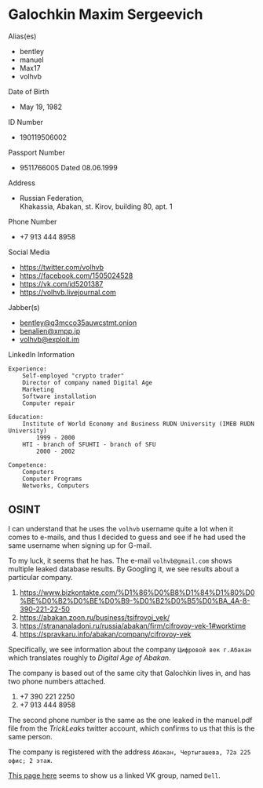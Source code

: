 # Galochkin Maxim Sergeevich
Alias(es)
- bentley
- manuel
- Max17
- volhvb

Date of Birth
- May 19, 1982

ID Number
- 190119506002

Passport Number
- 9511766005
	Dated 08.06.1999 
	
Address
- Russian Federation,  
Khakassia, Abakan, st. Kirov, building 80, apt. 1

Phone Number
- +7 913 444 8958

Social Media
- https://twitter.com/volhvb  
- https://facebook.com/1505024528  
- https://vk.com/id5201387  
- https://volhvb.livejournal.com

Jabber(s)
- bentley@q3mcco35auwcstmt.onion
- benalien@xmpp.jp
- volhvb@exploit.im

LinkedIn Information
````
Experience:
	Self-employed "crypto trader"
	Director of company named Digital Age
	Marketing
	Software installation
	Computer repair

Education:
	Institute of World Economy and Business RUDN University (IMEB RUDN University)
		1999 - 2000
	HTI - branch of SFUHTI - branch of SFU
		2000 - 2002

Competence:
	Computers
	Computer Programs
	Networks, Computers
````

## OSINT
I can understand that he uses the `volhvb` username quite a lot when it comes to e-mails, and thus I decided to guess and see if he had used the same username when signing up for G-mail.

To my luck, it seems that he has. The e-mail `volhvb@gmail.com` shows multiple leaked database results. By Googling it, we see results about a particular company.

1. https://www.bizkontakte.com/%D1%86%D0%B8%D1%84%D1%80%D0%BE%D0%B2%D0%BE%D0%B9-%D0%B2%D0%B5%D0%BA_4A-8-390-221-22-50
2. https://abakan.zoon.ru/business/tsifrovoj_vek/
3. https://strananaladoni.ru/russia/abakan/firm/cifrovoy-vek-1#worktime
4. https://spravkaru.info/abakan/company/cifrovoy-vek

Specifically, we see information about the company `Цифровой век г.Абакан` which translates roughly to _Digital Age of Abakan_.

The company is based out of the same city that Galochkin lives in, and has two phone numbers attached.
1. +7 390 221 2250
2. +7 913 444 8958

The second phone number is the same as the one leaked in the manuel.pdf file from the _TrickLeaks_ twitter account, which confirms to us that this is the same person.

The company is registered with the address `Абакан, Чертыгашева, 72а 225 офис; 2 этаж`.

[This page here](https://www.bizkontakte.com/%D1%86%D0%B8%D1%84%D1%80%D0%BE%D0%B2%D0%BE%D0%B9-%D0%B2%D0%B5%D0%BA_4A-8-390-221-22-50) seems to show us a linked VK group, named `Dell`.

